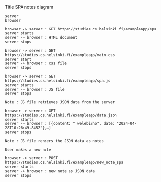 Title SPA notes diagram

    server
    browser

    browser -> server : GET https://studies.cs.helsinki.fi/exampleapp/spa
    server starts
    server -> browser : HTML document
    server stops

    browser -> server : GET https://studies.cs.helsinki.fi/exampleapp/main.css
    server start
    server -> browser : css file
    server stops

    browser -> server : GET https://studies.cs.helsinki.fi/exampleapp/spa.js
    server starts
    server -> browser : JS file
    server stops

    Note : JS file retrieves JSON data from the server

    browser -> server : GET https://studies.cs.helsinki.fi/exampleapp/data.json
    server starts
    server -> browser : [{content: " welebicho", date: "2024-04-28T10:26:49.845Z"},…]
    server stops

    Note : JS file renders the JSON data as notes

    User makes a new note

    browser -> server : POST https://studies.cs.helsinki.fi/exampleapp/new_note_spa
    server starts 
    server -> browser : new note as JSON data
    server stops